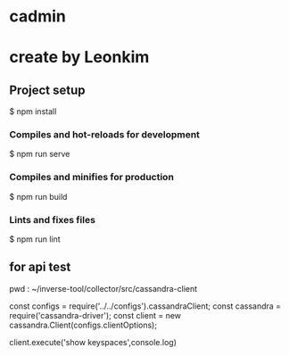 # cadmin
# create by Leonkim

## Project setup
$ npm install

### Compiles and hot-reloads for development
$ npm run serve

### Compiles and minifies for production
$ npm run build

### Lints and fixes files
$ npm run lint






## for api test
pwd : ~/inverse-tool/collector/src/cassandra-client

const configs = require('../../configs').cassandraClient;
const cassandra = require('cassandra-driver');
const client = new cassandra.Client(configs.clientOptions);

client.execute('show keyspaces',console.log)